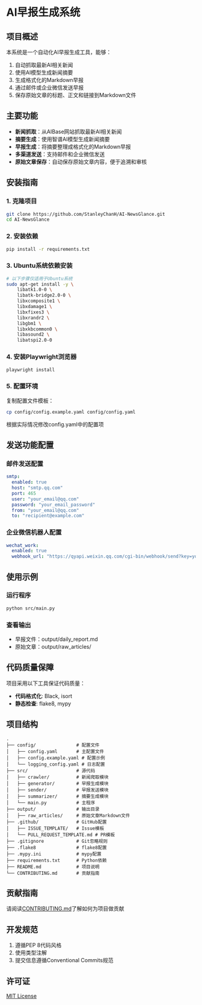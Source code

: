 # AI早报生成系统

## 项目概述
本系统是一个自动化AI早报生成工具，能够：
1. 自动抓取最新AI相关新闻
2. 使用AI模型生成新闻摘要
3. 生成格式化的Markdown早报
4. 通过邮件或企业微信发送早报
5. 保存原始文章的标题、正文和链接到Markdown文件

## 主要功能
- **新闻抓取**：从AIBase网站抓取最新AI相关新闻
- **摘要生成**：使用智谱AI模型生成新闻摘要
- **早报生成**：将摘要整理成格式化的Markdown早报
- **多渠道发送**：支持邮件和企业微信发送
- **原始文章保存**：自动保存原始文章内容，便于追溯和审核

## 安装指南

### 1. 克隆项目
```bash
git clone https://github.com/StanleyChanH/AI-NewsGlance.git
cd AI-NewsGlance
```

### 2. 安装依赖
```bash
pip install -r requirements.txt
```

### 3. Ubuntu系统依赖安装
```bash
# 以下步骤仅适用于Ubuntu系统
sudo apt-get install -y \
    libatk1.0-0 \
    libatk-bridge2.0-0 \
    libxcomposite1 \
    libxdamage1 \
    libxfixes3 \
    libxrandr2 \
    libgbm1 \
    libxkbcommon0 \
    libasound2 \
    libatspi2.0-0
```

### 4. 安装Playwright浏览器
```bash
playwright install
```

### 5. 配置环境
复制配置文件模板：
```bash
cp config/config.example.yaml config/config.yaml
```
根据实际情况修改config.yaml中的配置项

## 发送功能配置

### 邮件发送配置
```yaml
smtp:
  enabled: true
  host: "smtp.qq.com"
  port: 465
  user: "your_email@qq.com"
  password: "your_email_password"
  from: "your_email@qq.com"
  to: "recipient@example.com"
```

### 企业微信机器人配置
```yaml
wechat_work:
  enabled: true
  webhook_url: "https://qyapi.weixin.qq.com/cgi-bin/webhook/send?key=your_key"
```

## 使用示例

### 运行程序
```bash
python src/main.py
```

### 查看输出
- 早报文件：output/daily_report.md
- 原始文章：output/raw_articles/

## 代码质量保障
项目采用以下工具保证代码质量：
- **代码格式化**: Black, isort
- **静态检查**: flake8, mypy

## 项目结构
```
.
├── config/               # 配置文件
│   ├── config.yaml       # 主配置文件
│   ├── config.example.yaml # 配置示例
│   └── logging_config.yaml # 日志配置
├── src/                  # 源代码
│   ├── crawler/          # 新闻爬取模块
│   ├── generator/        # 早报生成模块
│   ├── sender/           # 早报发送模块
│   ├── summarizer/       # 摘要生成模块
│   └── main.py           # 主程序
├── output/               # 输出目录
│   ├── raw_articles/     # 原始文章Markdown文件
├── .github/              # GitHub配置
│   ├── ISSUE_TEMPLATE/   # Issue模板
│   └── PULL_REQUEST_TEMPLATE.md # PR模板
├── .gitignore            # Git忽略规则
├── .flake8               # flake8配置
├── .mypy.ini             # mypy配置
├── requirements.txt      # Python依赖
├── README.md             # 项目说明
└── CONTRIBUTING.md       # 贡献指南
```

## 贡献指南
请阅读[CONTRIBUTING.md](CONTRIBUTING.md)了解如何为项目做贡献

## 开发规范
1. 遵循PEP 8代码风格
2. 使用类型注解
3. 提交信息遵循Conventional Commits规范

## 许可证
[MIT License](LICENSE)
